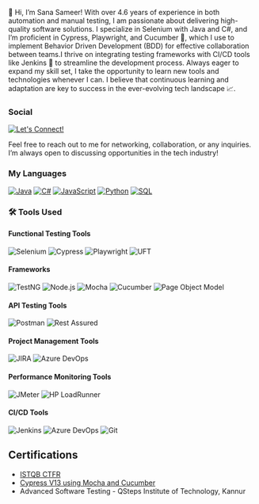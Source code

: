👋 Hi, I’m Sana Sameer! With over 4.6 years of experience in both automation and manual testing, I am passionate about delivering high-quality software solutions. I specialize in Selenium with Java and C#, and I’m proficient in Cypress, Playwright, and Cucumber 🥒, which I use to implement Behavior Driven Development (BDD) for effective collaboration between teams.I thrive on integrating testing frameworks with CI/CD tools like Jenkins 🔧 to streamline the development process. Always eager to expand my skill set, I take the opportunity to learn new tools and technologies whenever I can. I believe that continuous learning and adaptation are key to success in the ever-evolving tech landscape 📈.


### Social
[![Let's Connect!](https://img.shields.io/badge/Let's_Connect!-0077B5?style=flat&logo=linkedin&logoColor=white&border-radius=15&width=140)](https://www.linkedin.com/in/sana-sameer-b2b9a114b)

Feel free to reach out to me for networking, collaboration, or any inquiries. I’m always open to discussing opportunities in the tech industry!

### My Languages
[![Java](https://img.shields.io/badge/Java-007396?style=for-the-badge&logo=java&logoColor=white)](https://www.java.com/)
[![C#](https://img.shields.io/badge/C%23-239120?style=for-the-badge&logo=csharp&logoColor=white)](https://docs.microsoft.com/en-us/dotnet/csharp/)
[![JavaScript](https://img.shields.io/badge/JavaScript-F7DF1E?style=for-the-badge&logo=javascript&logoColor=black)](https://developer.mozilla.org/en-US/docs/Web/JavaScript)
[![Python](https://img.shields.io/badge/Python-3776AB?style=for-the-badge&logo=python&logoColor=white)](https://www.python.org/)
[![SQL](https://img.shields.io/badge/SQL-4479A1?style=for-the-badge&logo=postgresql&logoColor=white)](https://www.mysql.com/)

### 🛠️ Tools Used

#### Functional Testing Tools
![Selenium](https://img.shields.io/badge/Selenium-black?style=flat&logo=selenium&logoColor=43B02A&color=white)
![Cypress](https://img.shields.io/badge/Cypress-black?style=flat&logo=cypress&logoColor=17202C&color=white)
![Playwright](https://img.shields.io/badge/Playwright-black?style=flat&logo=playwright&logoColor=3EAD5F&color=white)
![UFT](https://img.shields.io/badge/UFT-black?style=flat&logoColor=0071C5&color=white)

#### Frameworks
![TestNG](https://img.shields.io/badge/TestNG-black?style=flat&logoColor=F06060&color=white)
![Node.js](https://img.shields.io/badge/Node.js-black?style=flat&logo=node.js&logoColor=43853D&color=white)
![Mocha](https://img.shields.io/badge/Mocha-black?style=flat&logo=mocha&logoColor=8D6748&color=white)
![Cucumber](https://img.shields.io/badge/Cucumber-black?style=flat&logo=cucumber&logoColor=23D96C&color=white)
![Page Object Model](https://img.shields.io/badge/Page%20Object%20Model-black?style=flat&color=white)

#### API Testing Tools
![Postman](https://img.shields.io/badge/Postman-black?style=flat&logo=postman&logoColor=FF6C37&color=white)
![Rest Assured](https://img.shields.io/badge/Rest%20Assured-black?style=flat&color=white)

#### Project Management Tools
![JIRA](https://img.shields.io/badge/JIRA-black?style=flat&logo=jira&logoColor=0052CC&color=white)
![Azure DevOps](https://img.shields.io/badge/Azure%20DevOps-black?style=flat&logo=azuredevops&logoColor=0078D7&color=white)

#### Performance Monitoring Tools
![JMeter](https://img.shields.io/badge/JMeter-black?style=flat&logo=apache-jmeter&logoColor=D22128&color=white)
![HP LoadRunner](https://img.shields.io/badge/HP%20LoadRunner-black?style=flat&color=white)

#### CI/CD Tools
![Jenkins](https://img.shields.io/badge/Jenkins-black?style=flat&logo=jenkins&logoColor=D24939&color=white)
![Azure DevOps](https://img.shields.io/badge/Azure%20DevOps-black?style=flat&logo=azuredevops&logoColor=0078D7&color=white)
![Git](https://img.shields.io/badge/Git-black?style=flat&logo=git&logoColor=F05032&color=white)




## Certifications
- [ISTQB CTFR](https://www.linkedin.com/posts/sana-sameer-b2b9a114b_istqb-ctfl-softwaretesting-activity-7149364175029305344-sR2n?utm_source=share&utm_medium=member_desktop)
- [Cypress V13 using Mocha and Cucumber](https://www.linkedin.com/feed/update/urn:li:activity:7245477586993086464/)
- Advanced Software Testing - QSteps Institute of Technology, Kannur

